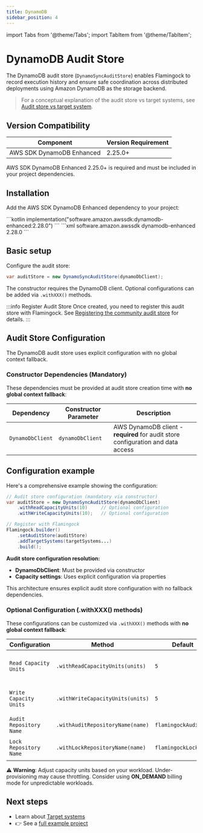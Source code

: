 ```yaml
---
title: DynamoDB
sidebar_position: 4
---
```


import Tabs from '@theme/Tabs';
import TabItem from '@theme/TabItem';

# DynamoDB Audit Store

The DynamoDB audit store (`DynamoSyncAuditStore`) enables Flamingock to record execution history and ensure safe coordination across distributed deployments using Amazon DynamoDB as the storage backend.

> For a conceptual explanation of the audit store vs target systems, see [Audit store vs target system](../../get-started/audit-store-vs-target-system.md).

## Version Compatibility

| Component | Version Requirement |
|-----------|-------------------|
| AWS SDK DynamoDB Enhanced | 2.25.0+ |

AWS SDK DynamoDB Enhanced 2.25.0+ is required and must be included in your project dependencies.

## Installation

Add the AWS SDK DynamoDB Enhanced dependency to your project:

<Tabs groupId="gradle_maven">
  <TabItem value="gradle" label="Gradle" default>
```kotlin
implementation("software.amazon.awssdk:dynamodb-enhanced:2.28.0")
```
  </TabItem>
  <TabItem value="maven" label="Maven">
```xml
<dependency>
    <groupId>software.amazon.awssdk</groupId>
    <artifactId>dynamodb-enhanced</artifactId>
    <version>2.28.0</version> <!-- 2.25.0+ supported -->
</dependency>
```
  </TabItem>
</Tabs>

## Basic setup

Configure the audit store:

```java
var auditStore = new DynamoSyncAuditStore(dynamoDbClient);
```

The constructor requires the DynamoDB client. Optional configurations can be added via `.withXXX()` methods.

:::info Register Audit Store
Once created, you need to register this audit store with Flamingock. See [Registering the community audit store](../introduction.md#registering-the-community-audit-store) for details.
:::

## Audit Store Configuration

The DynamoDB audit store uses explicit configuration with no global context fallback.

### Constructor Dependencies (Mandatory)

These dependencies must be provided at audit store creation time with **no global context fallback**:

| Dependency | Constructor Parameter | Description |
|------------|----------------------|-------------|
| `DynamoDbClient` | `dynamoDbClient` | AWS DynamoDB client - **required** for audit store configuration and data access |

## Configuration example

Here's a comprehensive example showing the configuration:

```java
// Audit store configuration (mandatory via constructor)
var auditStore = new DynamoSyncAuditStore(dynamoDbClient)
    .withReadCapacityUnits(10)     // Optional configuration
    .withWriteCapacityUnits(10);   // Optional configuration

// Register with Flamingock
Flamingock.builder()
    .setAuditStore(auditStore)
    .addTargetSystems(targetSystems...)
    .build();
```

**Audit store configuration resolution:**
- **DynamoDbClient**: Must be provided via constructor
- **Capacity settings**: Uses explicit configuration via properties

This architecture ensures explicit audit store configuration with no fallback dependencies.


### Optional Configuration (.withXXX() methods)

These configurations can be customized via `.withXXX()` methods with **no global context fallback**:

| Configuration | Method | Default | Description |
|---------------|--------|---------|-------------|
| `Read Capacity Units` | `.withReadCapacityUnits(units)` | `5` | Read capacity units (PROVISIONED mode only) |
| `Write Capacity Units` | `.withWriteCapacityUnits(units)` | `5` | Write capacity units (PROVISIONED mode only) |
| `Audit Repository Name` | `.withAuditRepositoryName(name)` | `flamingockAuditLog` | Table name for audit entries |
| `Lock Repository Name` | `.withLockRepositoryName(name)` | `flamingockLock` | Table name for distributed locks |

⚠️ **Warning**: Adjust capacity units based on your workload. Under-provisioning may cause throttling.
Consider using **ON_DEMAND** billing mode for unpredictable workloads.


## Next steps

- Learn about [Target systems](../../target-systems/introduction.md)  
- 👉 See a [full example project](https://github.com/flamingock/flamingock-examples/tree/master/dynamodb)